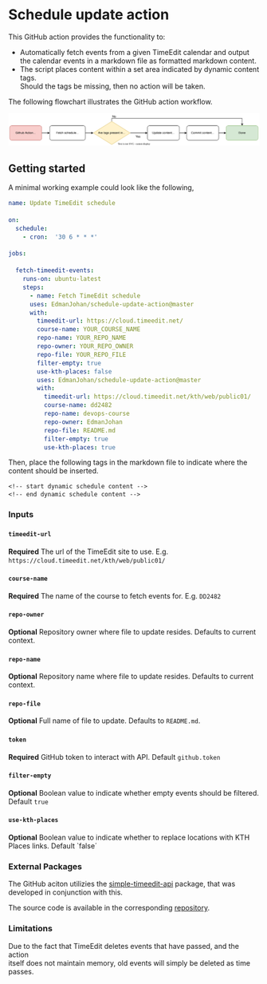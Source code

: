 # Schedule update action
This GitHub action provides the functionality to:
- Automatically fetch events from a given TimeEdit calendar and
output the calendar events in a markdown file as formatted markdown content.
- The script places content within a set area indicated by dynamic content tags.  
Should the tags be missing, then no action will be taken.

The following flowchart illustrates the GitHub action workflow.

<div style="text-align: center;">

![GitHub Action flowchart](./actionFlowChart.svg)

</div>

## Getting started
A minimal working example could look like the following,
```yml
name: Update TimeEdit schedule

on:
  schedule:
    - cron:  '30 6 * * *'

jobs:

  fetch-timeedit-events:
    runs-on: ubuntu-latest    
    steps:     
      - name: Fetch TimeEdit schedule
      uses: EdmanJohan/schedule-update-action@master
      with:
        timeedit-url: https://cloud.timeedit.net/
        course-name: YOUR_COURSE_NAME
        repo-name: YOUR_REPO_NAME
        repo-owner: YOUR_REPO_OWNER
        repo-file: YOUR_REPO_FILE
        filter-empty: true
        use-kth-places: false
        uses: EdmanJohan/schedule-update-action@master
        with:
          timeedit-url: https://cloud.timeedit.net/kth/web/public01/
          course-name: dd2482
          repo-name: devops-course
          repo-owner: EdmanJohan
          repo-file: README.md
          filter-empty: true
          use-kth-places: true
```

Then, place the following tags in the markdown file to indicate where the  
content should be inserted.

```
<!-- start dynamic schedule content -->
<!-- end dynamic schedule content -->
```
### Inputs
#### `timeedit-url`
**Required** The url of the TimeEdit site to use. E.g. `https://cloud.timeedit.net/kth/web/public01/`  

#### `course-name`
**Required** The name of the course to fetch events for. E.g. `DD2482`
#### `repo-owner`
**Optional** Repository owner where file to update resides. Defaults to current context.

#### `repo-name`
**Optional** Repository name where file to update resides. Defaults to current context.

#### `repo-file`
**Optional** Full name of file to update. Defaults to `README.md`.

#### `token`
**Required** GitHub token to interact with API. Default `github.token`

#### `filter-empty`
**Optional** Boolean value to indicate whether empty events should be filtered. Default `true`

#### `use-kth-places`
**Optional** Boolean value to indicate whether to replace locations with KTH Places links. Default `false´

### External Packages
The GitHub aciton utilizies the [simple-timeedit-api](https://www.npmjs.com/package/simple-timeedit-api) package, that was developed in conjunction with this.

The source code is available in the corresponding [repository](https://github.com/EdmanJohan/TimeEditAPI).
    
### Limitations  
Due to the fact that TimeEdit deletes events that have passed, and the action  
itself does not maintain memory, old events will simply be deleted as time passes.
